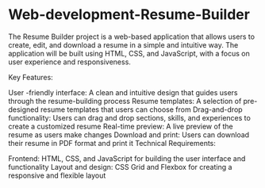 # Web-development-Resume-Builder
The Resume Builder project is a web-based application that allows users to create, edit, and download a resume in a simple and intuitive way. The application will be built using HTML, CSS, and JavaScript, with a focus on user experience and responsiveness.

Key Features:

User -friendly interface: A clean and intuitive design that guides users through the resume-building process
Resume templates: A selection of pre-designed resume templates that users can choose from
Drag-and-drop functionality: Users can drag and drop sections, skills, and experiences to create a customized resume
Real-time preview: A live preview of the resume as users make changes
Download and print: Users can download their resume in PDF format and print it
Technical Requirements:

Frontend: HTML, CSS, and JavaScript for building the user interface and functionality
Layout and design: CSS Grid and Flexbox for creating a responsive and flexible layout
